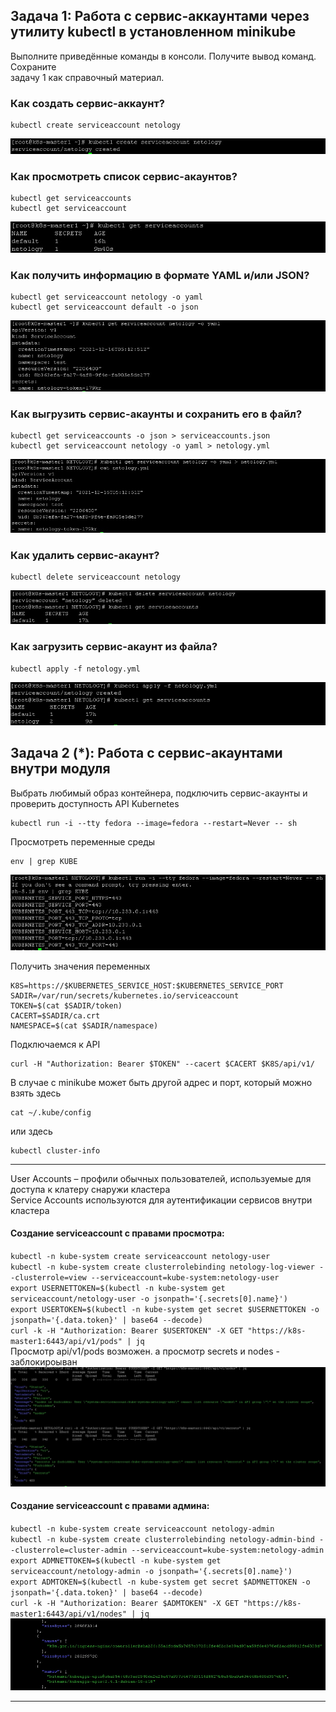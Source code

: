 ## Задача 1: Работа с сервис-аккаунтами через утилиту kubectl в установленном minikube </br>
Выполните приведённые команды в консоли. Получите вывод команд. Сохраните </br>
задачу 1 как справочный материал. </br>
### Как создать сервис-аккаунт? </br>
```
kubectl create serviceaccount netology
```
![](https://github.com/murzinvit/screen_1/blob/aaf55209818e3278598623e0567858c98a1a4343/Kuber_create_service_account.jpg) </br>

### Как просмотреть список сервис-акаунтов?
```
kubectl get serviceaccounts
kubectl get serviceaccount
```
![](https://github.com/murzinvit/screen_1/blob/437aaaf710f207daf28fb4bd979aca68fc58fe3e/Kuber_get_serviceaccount.jpg) </br>

### Как получить информацию в формате YAML и/или JSON?
```
kubectl get serviceaccount netology -o yaml
kubectl get serviceaccount default -o json
```
![](https://github.com/murzinvit/screen_1/blob/5e549782e5eda9df92a7008ffade5ea6c3c77172/Kuber_get_svc_account_yaml.jpg) </br>

### Как выгрузить сервис-акаунты и сохранить его в файл?
```
kubectl get serviceaccounts -o json > serviceaccounts.json
kubectl get serviceaccount netology -o yaml > netology.yml
```
![](https://github.com/murzinvit/screen_1/blob/949a77db03b3c5d9e81130dbfebfe6d0ca375405/Kuber_svcacc_download_yaml.jpg) </br>

### Как удалить сервис-акаунт?
```
kubectl delete serviceaccount netology
```
![](https://github.com/murzinvit/screen_1/blob/68ab3ba9ff281896208fa0d8a25fd35de530e64e/Kuber_delete_svc_accounts.jpg) </br>

### Как загрузить сервис-акаунт из файла?
```
kubectl apply -f netology.yml
```
![](https://github.com/murzinvit/screen_1/blob/75c0de340d327d1627f06fdad54530db2c9dc85c/Kuber_upload_secretaccount.jpg) </br>


## Задача 2 (*): Работа с сервис-акаунтами внутри модуля

Выбрать любимый образ контейнера, подключить сервис-акаунты и проверить
доступность API Kubernetes
```
kubectl run -i --tty fedora --image=fedora --restart=Never -- sh
```

Просмотреть переменные среды
```
env | grep KUBE
```
![](https://github.com/murzinvit/screen_1/blob/cf4ee3ce9a05f67c7575dced4151381291a3eff9/Kuber_get_env_in_fedora.jpg) </br>

Получить значения переменных
```
K8S=https://$KUBERNETES_SERVICE_HOST:$KUBERNETES_SERVICE_PORT
SADIR=/var/run/secrets/kubernetes.io/serviceaccount
TOKEN=$(cat $SADIR/token)
CACERT=$SADIR/ca.crt
NAMESPACE=$(cat $SADIR/namespace)
```

Подключаемся к API
```
curl -H "Authorization: Bearer $TOKEN" --cacert $CACERT $K8S/api/v1/
```

В случае с minikube может быть другой адрес и порт, который можно взять здесь
```
cat ~/.kube/config
```

или здесь
```
kubectl cluster-info
```
---
User Accounts – профили обычных пользователей, используемые для доступа к клатеру снаружи кластера </br> 
Service Accounts используются для аутентификации сервисов внутри кластера  </br>

#### Создание serviceaccount с правами просмотра: </br>
`kubectl -n kube-system create serviceaccount netology-user` </br>
`kubectl -n kube-system create clusterrolebinding netology-log-viewer --clusterrole=view --serviceaccount=kube-system:netology-user`</br>
`export USERNETTOKEN=$(kubectl -n kube-system get serviceaccount/netology-user -o jsonpath='{.secrets[0].name}')`</br> 
`export USERTOKEN=$(kubectl -n kube-system get secret $USERNETTOKEN -o jsonpath='{.data.token}' | base64 --decode)` </br> 
`curl -k -H "Authorization: Bearer $USERTOKEN" -X GET "https://k8s-master1:6443/api/v1/pods" | jq` </br>
Просмотр api/v1/pods возможен. а просмотр secrets и nodes - заблокироыван</br>
![](https://github.com/murzinvit/screen_1/blob/e80cda666421d88e0d6e55853094a396adf3e1bb/Kuber_user_token_forbidden.jpg) </br>


#### Создание serviceaccount с правами админа: </br>
`kubectl -n kube-system create serviceaccount netology-admin`</br>
`kubectl -n kube-system create clusterrolebinding netology-admin-bind --clusterrole=cluster-admin --serviceaccount=kube-system:netology-admin`</br>
`export ADMNETTOKEN=$(kubectl -n kube-system get serviceaccount/netology-admin -o jsonpath='{.secrets[0].name}')`</br>
`export ADMTOKEN=$(kubectl -n kube-system get secret $ADMNETTOKEN -o jsonpath='{.data.token}' | base64 --decode)` </br>
`curl -k -H "Authorization: Bearer $ADMTOKEN" -X GET "https://k8s-master1:6443/api/v1/nodes" | jq` </br>
![](https://github.com/murzinvit/screen_1/blob/4dda07586a574f51f532bf4010deda6b34f55eeb/Kuber_get_from_adm_account_ok.jpg) </br>

---

